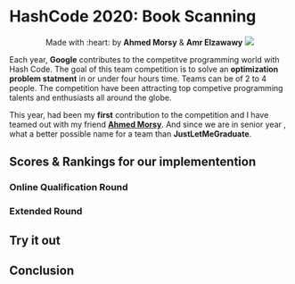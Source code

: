 # HashCode 2020: Book Scanning
<p align='center'>
  Made with :heart: by <b>Ahmed Morsy</b> & <b>Amr Elzawawy</b>
<img src="https://miro.medium.com/max/700/0*cZF_LrrlByeBg80d.jpg"/>
</p>

Each year, **Google** contributes to the competitve programming world with Hash Code. The goal of this team competition is to solve an **optimization problem statment** in or under four hours time. Teams can be of 2 to 4 people. The competition have been attracting top competive programming talents and enthusiasts all around the globe.

This year, had been my **first** contribution to the competition and I have teamed out with my friend **[Ahmed Morsy](https://github.com/AhmedMorsy95)**. And since we are in senior year , what a better possible name for a team than **JustLetMeGraduate**.

## Scores & Rankings for our implementention

### Online Qualification Round

### Extended Round

## Try it out

## Conclusion
